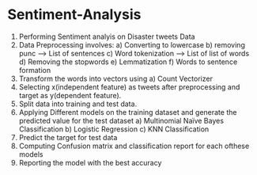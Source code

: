 # Sentiment-Analysis

1. Performing Sentiment analyis on Disaster tweets Data
2. Data Preprocessing involves:
   a) Converting to lowercase
   b) removing punc  --> List of sentences
   c) Word tokenization --> List of list of words
   d) Removing the stopwords
   e) Lemmatization
   f) Words to sentence formation
3. Transform the words into vectors using
   a) Count Vectorizer
4. Selecting x(independent feature) as tweets after preprocessing and target as y(dependent feature).
5. Split data into training and test data.
6. Applying Different models on the training dataset and generate the predicted value for the test dataset
   a) Multinomial Naïve Bayes Classification
   b) Logistic Regression
   c) KNN Classification
7. Predict the target for test data
9. Computing Confusion matrix and classification report for each ofthese models
10. Reporting the model with the best accuracy
